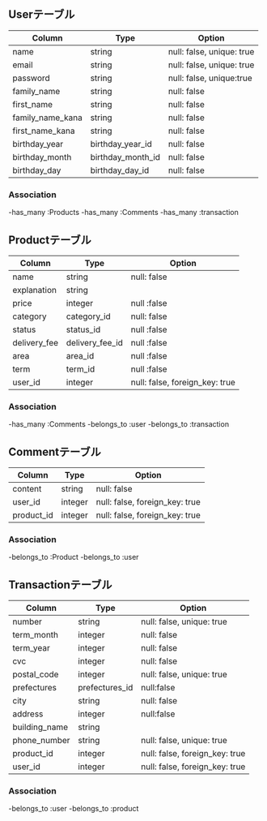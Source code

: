   ## Userテーブル

  |Column|Type|Option|
  |------|----|------|
  |name|string|null: false, unique: true|
  |email|string|null: false, unique: true|
  |password|string|null: false, unique:true|
  |family_name|string|null: false|
  |first_name|string|null: false|
  |family_name_kana|string|null: false|
  |first_name_kana|string|null: false|
  |birthday_year|birthday_year_id|null: false|
  |birthday_month|birthday_month_id|null: false|
  |birthday_day|birthday_day_id|null: false|

  ### Association

  -has_many :Products
  -has_many :Comments
  -has_many :transaction


  ## Productテーブル

  |Column|Type|Option|
  |------|----|------|
  |name|string|null: false|
  |explanation|string|
  |price|integer|null :false|
  |category|category_id|null: false|
  |status|status_id|null :false|
  |delivery_fee|delivery_fee_id|null :false|
  |area|area_id|null :false|
  |term|term_id|null :false|
  |user_id|integer|null: false, foreign_key: true|

  ### Association

  -has_many :Comments
  -belongs_to :user
  -belongs_to :transaction


  ## Commentテーブル

  |Column|Type|Option|
  |------|----|------|
  |content|string|null: false|
  |user_id|integer|null: false, foreign_key: true|
  |product_id|integer|null: false, foreign_key: true|

  ### Association

  -belongs_to :Product
  -belongs_to :user


  ## Transactionテーブル

  |Column|Type|Option|
  |------|----|------|
  |number|string|null: false, unique: true|
  |term_month|integer|null: false|
  |term_year|integer|null: false|
  |cvc|integer|null: false|
  |postal_code|integer|null: false, unique: true|
  |prefectures|prefectures_id|null:false|
  |city|string|null: false|
  |address|integer|null:false|
  |building_name|string|
  |phone_number|string|null: false, unique: true|
  |product_id|integer|null: false, foreign_key: true|
  |user_id|integer|null: false, foreign_key: true|

  ### Association

  -belongs_to :user
  -belongs_to :product